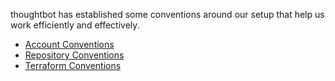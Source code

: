 <div id="pagetreesearch">

</div>

<div class="toc-macro rbtoc1710773635108">

</div>

thoughtbot has established some conventions around our setup that help
us work efficiently and effectively.

  - [Account
    Conventions](./conventions-and-expectations/account-conventions.md)
  - [Repository
    Conventions](./conventions-and-expectations/repository-conventions.md)
  - [Terraform
    Conventions](./conventions-and-expectations/terraform-conventions.md)
